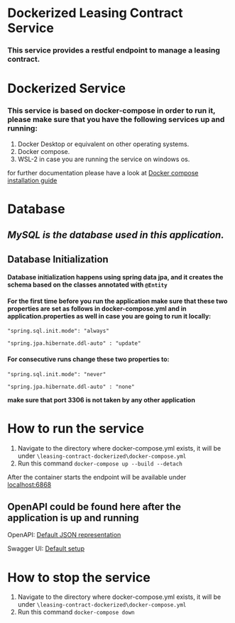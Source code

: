 # Dockerized Leasing Contract Service

### This service provides a restful endpoint to manage a leasing contract.

# Dockerized Service
### This service is based on docker-compose in order to run it, please make sure that you have the following services up and running:

1. Docker Desktop or equivalent on other operating systems.
2. Docker compose.
3. WSL-2 in case you are running the service on windows os.

for further documentation please have a look at [Docker compose installation guide](https://docs.docker.com/compose/install/)

# Database
## *MySQL is the database used in this application.*


## Database Initialization
#### Database initialization happens using spring data jpa, and it creates the schema based on the classes annotated with `@Entity`

#### For the first time before you run the application make sure that these two properties are set as follows in docker-compose.yml and in application.properties as well in case you are going to run it locally:

`"spring.sql.init.mode": "always"`

`"spring.jpa.hibernate.ddl-auto" : "update"`

#### For consecutive runs change these two properties to:

`"spring.sql.init.mode": "never"`

`"spring.jpa.hibernate.ddl-auto" : "none"`

**make sure that port 3306 is not taken by any other application**


# How to run the service

1. Navigate to the directory where docker-compose.yml exists, it will be under `\leasing-contract-dockerized\docker-compose.yml`
2. Run this command `docker-compose up --build --detach`

After the container starts the endpoint will be available under [localhost:6868](http://localhost:6868)

## OpenAPI could be found here after the application is up and running

OpenAPI: [Default JSON representation](http://localhost:8080/api-docs)

Swagger UI: [Default setup](http://localhost:8080/swagger-ui/index.html)

# How to stop the service

1. Navigate to the directory where docker-compose.yml exists, it will be under `\leasing-contract-dockerized\docker-compose.yml`
2. Run this command `docker-compose down`
